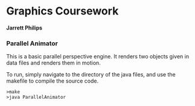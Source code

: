 # Graphics Coursework
**Jarrett Philips**

### Parallel Animator
This is a basic parallel perspective engine. It renders two objects given in data files and renders them in motion.

To run, simply navigate to the directory of the java files, and use the makefile to compile the source code.
~~~~ 
>make
>java ParallelAnimator
~~~~
